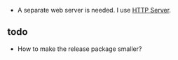 - A separate web server is needed. I use [HTTP Server](https://tylingsoft.com/http-server/).


## todo

- How to make the release package smaller?
